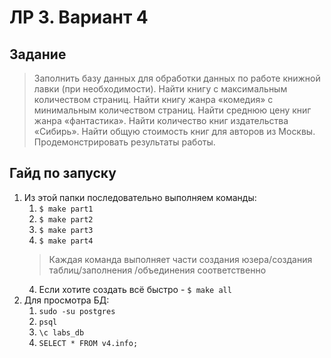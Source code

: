 # ЛР 3. Вариант 4

## Задание

> Заполнить базу данных для обработки данных по работе книжной лавки
> (при необходимости). Найти книгу с максимальным количеством страниц. Найти
> книгу жанра «комедия» с минимальным количеством страниц. Найти среднюю цену
> книг жанра «фантастика». Найти количество книг издательства «Сибирь». Найти
> общую стоимость книг для авторов из Москвы. Продемонстрировать результаты работы.

## Гайд по запуску

1. Из этой папки последовательно выполняем команды:  
    1. ``` $ make part1 ```
    2. ``` $ make part2 ```
    3. ``` $ make part3 ```
    3. ``` $ make part4 ```
    > Каждая команда выполняет части создания юзера/создания таблиц/заполнения
    > /объединения соответственно
    4. Если хотите создать всё быстро - ``` $ make all ```
2. Для просмотра БД:
    1. ``` sudo -su postgres ```
    2. ``` psql ```
    3. ``` \c labs_db ```
    4. ``` SELECT * FROM v4.info; ```